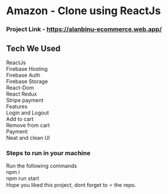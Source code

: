 # Amazon - Clone using ReactJs
### Project Link - https://alanbinu-ecommerce.web.app/

## Tech We Used
ReactJs <br>
Firebase Hosting <br>
Firebase Auth <br>
Firebase Storage <br>
React-Dom <br>
React Redux <br>
Stripe payment <br>
Features <br>
Login and Logout <br>
Add to cart <br>
Remove from cart <br>
Payment <br>
Neat and clean UI <br>

### Steps to run in your machine
Run the following commands <br>
npm i <br>
npm run start <br>
Hope you liked this project, dont forget to ⭐ the repo. <br>
